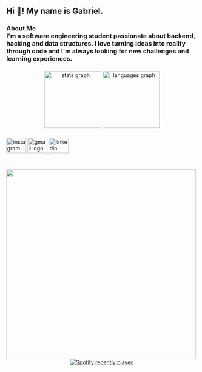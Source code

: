 <h2 align="left">Hi 👋! My name is Gabriel.</h2>

###

### About Me<br>I'm a software engineering student passionate about backend, hacking and data structures. I love turning ideas into reality through code and I'm always looking for new challenges and learning experiences.</h6>

###

<div align="center">
  <img src="https://github-readme-stats.vercel.app/api?username=zaast1&hide_title=false&hide_rank=false&show_icons=true&include_all_commits=true&count_private=true&disable_animations=false&theme=aura&locale=en&hide_border=false" height="150" alt="stats graph"  />
  <img src="https://github-readme-stats.vercel.app/api/top-langs?username=zaast1&locale=en&hide_title=false&layout=compact&card_width=320&langs_count=5&theme=aura&hide_border=false" height="150" alt="languages graph"  />
</div>

###

<div align="left">

</div>

###

<div align="left">
  <a href="https://www.instagram.com/gabrielmzs__/" target="_blank">
    <img src="https://raw.githubusercontent.com/maurodesouza/profile-readme-generator/master/src/assets/icons/social/instagram/default.svg" width="52" height="40" alt="instagram logo"  />
  </a>
  <a href="gabrielrl.menezes@gmail.com" target="_blank">
    <img src="https://raw.githubusercontent.com/maurodesouza/profile-readme-generator/master/src/assets/icons/social/gmail/default.svg" width="52" height="40" alt="gmail logo"  />
  </a>
  <a href="https://www.linkedin.com/in/gabriel-menezes-16b48336b/" target="_blank">
    <img src="https://raw.githubusercontent.com/maurodesouza/profile-readme-generator/master/src/assets/icons/social/linkedin/default.svg" width="52" height="40" alt="linkedin logo"  />
  </a>
</div>

###

<br clear="both">

<img align="left" height="500" src="https://i.pinimg.com/originals/e2/38/17/e23817f641839282ad7fefa60c0ea996.gif"  />

###

<br clear="both">

<div align="center">
  <a href="https://open.spotify.com/user/31b24bdjpwzfmd7iqttehoi32ooq">
    <img src="https://spotify-recently-played-readme.vercel.app/api?user=31b24bdjpwzfmd7iqttehoi32ooq&count=5&unique=false" alt="Spotify recently played"  />
  </a>
</div>

###

